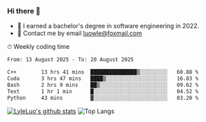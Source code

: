 ### Hi there 👋
<!--I have been a GitHub member for [![Years Badge](https://badges.pufler.dev/years/LyleLuo)](https://badges.pufler.dev)-->
- 🌱 I earned a bachelor's degree in software engineering in 2022.
- 💬 Contact me by email luowle@foxmail.com
<!--
**LyleLuo/LyleLuo** is a ✨ _special_ ✨ repository because its `README.md` (this file) appears on your GitHub profile.

Here are some ideas to get you started:
- 👯 I’m looking to collaborate on ...
- 🤔 I’m looking for help with ...
- 📫 How to reach me: ...
- 😄 Pronouns: ...
- ⚡ Fun fact: ...
-->

<!--💻 Coding Activity Logging

[![Commits Badge](https://badges.pufler.dev/commits/weekly/LyleLuo)](https://badges.pufler.dev)-->

⏱ Weekly coding time

<!--START_SECTION:waka-->

```txt
From: 13 August 2025 - To: 20 August 2025

C++        13 hrs 41 mins  ███████████████▒░░░░░░░░░   60.88 %
Cuda       3 hrs 47 mins   ████▒░░░░░░░░░░░░░░░░░░░░   16.83 %
Bash       2 hrs 9 mins    ██▒░░░░░░░░░░░░░░░░░░░░░░   09.62 %
Text       1 hr 1 min      █░░░░░░░░░░░░░░░░░░░░░░░░   04.52 %
Python     43 mins         ▓░░░░░░░░░░░░░░░░░░░░░░░░   03.20 %
```

<!--END_SECTION:waka-->

[![LyleLuo's github stats](https://github-readme-stats.vercel.app/api?username=LyleLuo&count_private=true&show_icons=true&hide=issues&hide_border=true)](https://github.com/anuraghazra/github-readme-stats)
![Top Langs](https://github-readme-stats.vercel.app/api/top-langs/?username=LyleLuo&layout=compact&hide_border=true) 
<!--[![LyleLuo's wakatime stats](https://github-readme-stats.vercel.app/api/wakatime?username=luowle)](https://github.com/anuraghazra/github-readme-stats)-->
